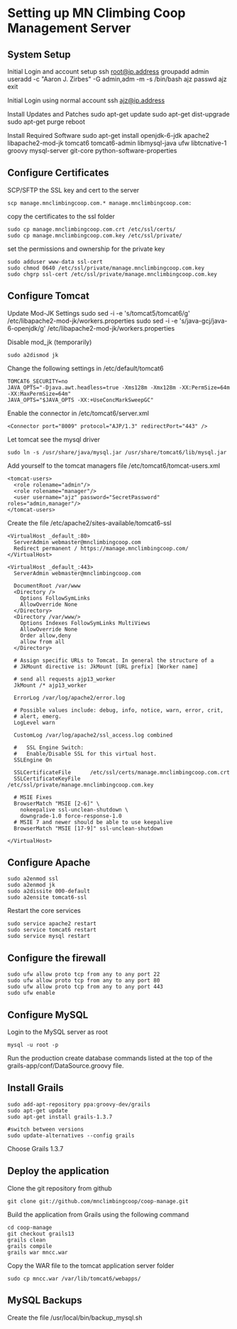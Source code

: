 Setting up MN Climbing Coop Management Server
=============================================

System Setup
------------

Initial Login and account setup
	ssh root@ip.address
	groupadd admin
	useradd -c "Aaron J. Zirbes" -G admin,adm -m -s /bin/bash ajz
	passwd ajz
	exit

Initial Login using normal account
	ssh ajz@ip.address

Install Updates and Patches
	sudo apt-get update
	sudo apt-get dist-upgrade
	sudo apt-get purge
	reboot

Install Required Software
	sudo apt-get install openjdk-6-jdk apache2 libapache2-mod-jk tomcat6 tomcat6-admin libmysql-java ufw libtcnative-1 groovy mysql-server git-core python-software-properties

Configure Certificates
----------------------

SCP/SFTP the SSL key and cert to the server

	scp manage.mnclimbingcoop.com.* manage.mnclimbingcoop.com:

copy the certificates to the ssl folder

	sudo cp manage.mnclimbingcoop.com.crt /etc/ssl/certs/
	sudo cp manage.mnclimbingcoop.com.key /etc/ssl/private/

set the permissions and ownership for the private key

	sudo adduser www-data ssl-cert
	sudo chmod 0640 /etc/ssl/private/manage.mnclimbingcoop.com.key
	sudo chgrp ssl-cert /etc/ssl/private/manage.mnclimbingcoop.com.key

Configure Tomcat
----------------

Update Mod-JK Settings
	sudo sed -i -e 's/tomcat5/tomcat6/g' /etc/libapache2-mod-jk/workers.properties
	sudo sed -i -e 's/java-gcj/java-6-openjdk/g' /etc/libapache2-mod-jk/workers.properties

Disable mod_jk (temporarily)

	sudo a2dismod jk

Change the following settings in /etc/default/tomcat6

	TOMCAT6_SECURITY=no
	JAVA_OPTS="-Djava.awt.headless=true -Xms128m -Xmx128m -XX:PermSize=64m -XX:MaxPermSize=64m"
	JAVA_OPTS="$JAVA_OPTS -XX:+UseConcMarkSweepGC"

Enable the connector in /etc/tomcat6/server.xml

	<Connector port="8009" protocol="AJP/1.3" redirectPort="443" />

Let tomcat see the mysql driver

	sudo ln -s /usr/share/java/mysql.jar /usr/share/tomcat6/lib/mysql.jar

Add yourself to the tomcat managers file /etc/tomcat6/tomcat-users.xml

	<tomcat-users>
	  <role rolename="admin"/>
	  <role rolename="manager"/>
	  <user username="ajz" password="SecretPassword" roles="admin,manager"/>
	</tomcat-users>

Create the file /etc/apache2/sites-available/tomcat6-ssl

	<VirtualHost _default_:80>
	  ServerAdmin webmaster@mnclimbingcoop.com
	  Redirect permanent / https://manage.mnclimbingcoop.com/
	</VirtualHost>

	<VirtualHost _default_:443>
	  ServerAdmin webmaster@mnclimbingcoop.com

	  DocumentRoot /var/www
	  <Directory />
		Options FollowSymLinks
		AllowOverride None
	  </Directory>
	  <Directory /var/www/>
		Options Indexes FollowSymLinks MultiViews
		AllowOverride None
		Order allow,deny
		allow from all
	  </Directory>

	  # Assign specific URLs to Tomcat. In general the structure of a 
	  # JkMount directive is: JkMount [URL prefix] [Worker name]

	  # send all requests ajp13_worker
	  JkMount /* ajp13_worker

	  ErrorLog /var/log/apache2/error.log

	  # Possible values include: debug, info, notice, warn, error, crit,
	  # alert, emerg.
	  LogLevel warn

	  CustomLog /var/log/apache2/ssl_access.log combined

	  #   SSL Engine Switch:
	  #   Enable/Disable SSL for this virtual host.
	  SSLEngine On

	  SSLCertificateFile      /etc/ssl/certs/manage.mnclimbingcoop.com.crt
	  SSLCertificateKeyFile   /etc/ssl/private/manage.mnclimbingcoop.com.key

	  # MSIE Fixes
	  BrowserMatch "MSIE [2-6]" \
		nokeepalive ssl-unclean-shutdown \
		downgrade-1.0 force-response-1.0
	  # MSIE 7 and newer should be able to use keepalive
	  BrowserMatch "MSIE [17-9]" ssl-unclean-shutdown

	</VirtualHost>

Configure Apache
----------------

	sudo a2enmod ssl
	sudo a2enmod jk
	sudo a2dissite 000-default
	sudo a2ensite tomcat6-ssl

Restart the core services

	sudo service apache2 restart
	sudo service tomcat6 restart
	sudo service mysql restart

Configure the firewall
----------------------

	sudo ufw allow proto tcp from any to any port 22
	sudo ufw allow proto tcp from any to any port 80
	sudo ufw allow proto tcp from any to any port 443
	sudo ufw enable

Configure MySQL
---------------

Login to the MySQL server as root

	mysql -u root -p

Run the production create database commands listed at the top of
the grails-app/conf/DataSource.groovy file.

Install Grails
--------------

	sudo add-apt-repository ppa:groovy-dev/grails
	sudo apt-get update
	sudo apt-get install grails-1.3.7

	#switch between versions
	sudo update-alternatives --config grails

Choose Grails 1.3.7

Deploy the application
----------------------

Clone the git repository from github

	git clone git://github.com/mnclimbingcoop/coop-manage.git

Build the application from Grails using the following command

	cd coop-manage
	git checkout grails13
	grails clean
	grails compile
	grails war mncc.war

Copy the WAR file to the tomcat application server folder

	sudo cp mncc.war /var/lib/tomcat6/webapps/

MySQL Backups
-------------

Create the file /usr/local/bin/backup_mysql.sh


